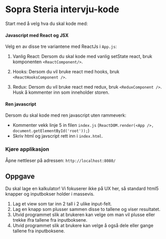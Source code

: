# Sopra Steria intervju-kode

Start med å velg hva du skal kode med:

#### Javascript med React og JSX

Velg en av disse tre variantene med ReactJs i `App.js`:

1. Vanlig React: Dersom du skal kode med vanlig setState react, bruk komponenten `<ReactComponent/>`.

2. Hooks: Dersom du vil bruke react med hooks, bruk `<ReactHooksComponent />`.

3. Redux: Dersom du vil bruke react med redux, bruk `<ReduxComponent />`. Husk å kommenter inn <Provider /> som inneholder storen.

#### Ren javascript
Dersom du skal kode med ren javascript uten rammeverk:
- Kommenter vekk linje 5 in filen `index.js` (`ReactDOM.render(<App />, document.getElementById('root'));`)
- Skriv html og javscript rett inn i `index.html`.

### Kjøre applikasjon
Åpne nettleser på adressen: `http://localhost:8080/` 

## Oppgave
Du skal lage en kalkulator! Vi fokuserer ikke på UX her, så standard html5 knapper og inputbokser holder i massevis.
1. Lag et view som tar inn 2 tall i 2 ulike input-felt.
2. Lag en knapp som plusser sammen disse to tallene og viser resultatet.
3. Utvid programmet slik at brukeren kan velge om man vil plusse eller trekke ifra tallene fra inputboksene.
4. Utvid programmet slik at brukere kan velge å også dele eller gange tallene fra inputboksene.

